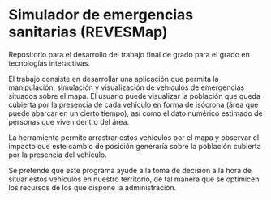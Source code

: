# Simulador de emergencias sanitarias (REVESMap)
Repositorio para el desarrollo del trabajo final de grado para el grado en tecnologías interactivas.

El trabajo consiste en desarrollar una aplicación que permita la manipulación, simulación y visualización de vehículos de emergencias situados sobre el mapa.
El usuario puede visualizar la población que queda cubierta por la presencia de cada vehículo en forma de isócrona (área que puede abarcar en un cierto tiempo), así como el dato numérico
estimado de personas que viven dentro del área.

La herramienta permite arrastrar estos vehiculos por el mapa y observar el impacto que este cambio de posición generaría sobre la población cubierta por la presencia del vehículo.

Se pretende que este programa ayude a la toma de decisión a la hora de situar estos vehículos en nuestro territorio, de tal manera que se optimicen los recursos de los que
dispone la administración.
